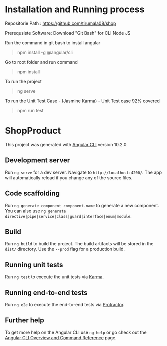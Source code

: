 # Installation and Running process
Repositorie Path : https://github.com/tirumala08/shop

Prerequsiste Software:
Download "Git Bash" for CLI 
Node JS

Run the command in git bash to install angular 
>npm install -g @angular/cli

Go to root folder and run command
>npm install

To run the project 
>ng serve

To run the Unit Test Case - (Jasmine Karma) - Unit Test case 92% covered
>npm run test

# ShopProduct

This project was generated with [Angular CLI](https://github.com/angular/angular-cli) version 10.2.0.

## Development server

Run `ng serve` for a dev server. Navigate to `http://localhost:4200/`. The app will automatically reload if you change any of the source files.

## Code scaffolding

Run `ng generate component component-name` to generate a new component. You can also use `ng generate directive|pipe|service|class|guard|interface|enum|module`.

## Build

Run `ng build` to build the project. The build artifacts will be stored in the `dist/` directory. Use the `--prod` flag for a production build.

## Running unit tests

Run `ng test` to execute the unit tests via [Karma](https://karma-runner.github.io).

## Running end-to-end tests

Run `ng e2e` to execute the end-to-end tests via [Protractor](http://www.protractortest.org/).

## Further help

To get more help on the Angular CLI use `ng help` or go check out the [Angular CLI Overview and Command Reference](https://angular.io/cli) page.
